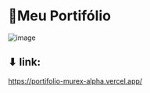 # 👾Meu Portifólio
![image](https://github.com/user-attachments/assets/e66a2c74-59f6-440d-9774-c094c875f732)
## ⬇︎ link: 
https://portifolio-murex-alpha.vercel.app/
